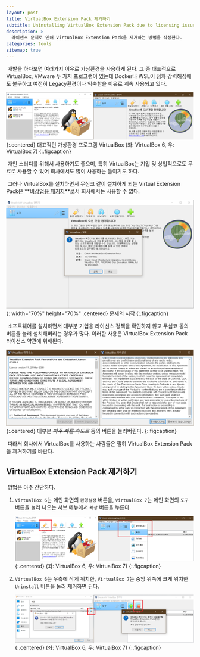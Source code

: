 ```yaml
---
layout: post
title: VirtualBox Extension Pack 제거하기
subtitle: Uninstalling VirtualBox Extension Pack due to licensing issues
description: >
  라이센스 문제로 인해 VirtualBox Extension Pack을 제거하는 방법을 작성한다.
categories: tools
sitemap: true
---
```


&nbsp;개발을 하다보면 여러가지 이유로 가상환경을 사용하게 된다. 그 중 대표적으로 VirtualBox, VMware 두 가지 프로그램이 있는데 Docker나 WSL이 점차 강력해짐에도 불구하고 여전히 Legacy환경이나 익숙함을 이유로 계속 사용되고 있다.

![Screenshot_5](/assets/img/blog/2022-11-22/Screenshot_5.png){:.centered}
대표적인 가상환경 프로그램 VirtualBox (좌: VirtualBox 6, 우: VirtualBox 7)
{:.figcaption}

&nbsp;개인 스터디를 위해서 사용하기도 좋으며, 특히 VirtualBox는 기업 및 상업적으로도 무료로 사용할 수 있어 회사에서도 많이 사용하는 툴이기도 하다.

&nbsp;그러나 VirtualBox를 설치하면서 무심코 같이 설치하게 되는 Virtual Extension Pack은 **<u>비상업용 패키지</u>**로서 회사에서는 사용할 수 없다.

![Screenshot_1](/assets/img/blog/2022-11-22/Screenshot_1.png){: width="70%" height="70%" .centered}
문제의 시작
{:.figcaption}

&nbsp;소프트웨어를 설치하면서 대부분 기업용 라이선스 정책을 확인하지 않고 무심코 동의 버튼을 눌러 설치해버리는 경우가 많다. 이러한 사용은 VirtualBox Extension Pack 라이선스 약관에 위배된다.

![Screenshot_2](/assets/img/blog/2022-11-22/Screenshot_2.png){:.centered}
대부분 *~~아주 빠른 속도로~~* 동의 버튼을 눌러버린다.
{:.figcaption}

&nbsp;따라서 회사에서 VirtualBox를 사용하는 사람들은 필히 VirtualBox Extension Pack을 제거하기를 바란다.

## VirtualBox Extension Pack 제거하기

&nbsp;방법은 아주 간단하다.
1. `VirtualBox 6`는 메인 화면의 `환경설정` 버튼을, `VirtualBox 7`는 메인 화면의 `도구` 버튼을 눌러 나오는 서브 메뉴에서 `확장` 버튼을 누른다.

    ![Screenshot_3](/assets/img/blog/2022-11-22/Screenshot_3.png){:.centered}
    (좌: VirtualBox 6, 우: VirtualBox 7)
    {:.figcaption}

2. `VirtualBox 6`는 우측에 작게 위치한, `VirtualBox 7`는 중앙 위쪽에 크게 위치한 `Uninstall` 버튼을 눌러 제거하면 된다.

    ![Screenshot_4](/assets/img/blog/2022-11-22/Screenshot_4.png){:.centered}
    (좌: VirtualBox 6, 우: VirtualBox 7)
    {:.figcaption}